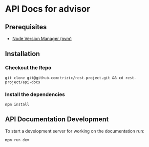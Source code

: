 # API Docs for advisor



## Prerequisites

- [Node Version Manager (nvm)](https://github.com/creationix/nvm)

## Installation

### Checkout the Repo

```
git clone git@github.com:trizic/rest-project.git && cd rest-project/api-docs
```

### Install the dependencies

```
npm install
```

## API Documentation Development

To start a development server for working on the documentation run:

```
npm run dev
```
